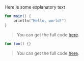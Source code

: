 Here is some explanatory text

```kotlin 
fun main() {
    println("Hello, world!")
}
```                         

> You can get the full code [here](example-renumber/example-renumber-new.kt).

```kotlin 
fun foo() {}
```                         

> You can get the full code [here](example-renumber/example-renumber-other.kt).
